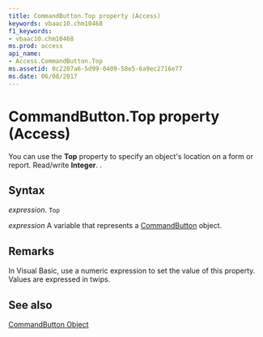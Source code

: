 ```yaml
---
title: CommandButton.Top property (Access)
keywords: vbaac10.chm10468
f1_keywords:
- vbaac10.chm10468
ms.prod: access
api_name:
- Access.CommandButton.Top
ms.assetid: 0c2207a6-5d99-0409-58e5-6a9ec2716e77
ms.date: 06/08/2017
---
```



# CommandButton.Top property (Access)

You can use the  **Top** property to specify an object's location on a form or report. Read/write **Integer**. .


## Syntax

_expression_. `Top`

_expression_ A variable that represents a [CommandButton](Access.CommandButton.md) object.


## Remarks

In Visual Basic, use a numeric expression to set the value of this property. Values are expressed in twips.


## See also


[CommandButton Object](Access.CommandButton.md)

